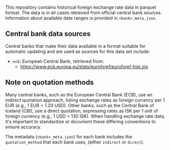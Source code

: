 This repository contains historical foreign exchange rate data in parquet format. The data is in all cases retreived from official central bank sources. Information about available date ranges is provided in `<bank>_meta.json`.

## Central bank data sources

Central banks that make their data available in a format suitable for automatic updating and are used as sources for this data set include:

- `ecb`: European Central Bank, retrieved from:
  - https://www.ecb.europa.eu/stats/eurofxref/eurofxref-hist.zip

## Note on quotation methods

Many central banks, such as the European Central Bank (ECB), use an indirect quotation approach, listing exchange rates as foreign currency per 1 EUR (e.g., 1 EUR = 1.20 USD). Other banks, such as the Central Bank of Iceland (CBI), use a direct quotation, expressing rates as ISK per 1 unit of foreign currency (e.g., 1 USD = 130 ISK). When handling exchange rate data, it's important to standardize or document these differing conventions to ensure accuracy. 

The metadata (`<bank>_meta.json`) for each bank includes  the `quotation_method` that each bank uses, (either `indirect` or `direct`).
